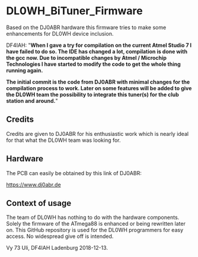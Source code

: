 # DL0WH_BiTuner_Firmware
Based on the DJ0ABR hardware this firmware tries to make some enhancements for DL0WH device inclusion.

DF4IAH: "__When I gave a try for compilation on the current Atmel Studio 7 I have failed to do so. The IDE
has changed a lot, compilation is done with the gcc now. Due to incompatible changes by Atmel /
Microchip Technologies  I have started to modify the code to get the whole thing running again.__

__The initial commit is the code from DJ0ABR with minimal changes for the compilation process to work.
Later on some features will be added to give the DL0WH team the possibility to integrate this tuner(s)
for the club station and around.__"

## Credits
Credits are given to DJ0ABR for his enthusiastic work which is nearly ideal for that what the DL0WH team
was looking for.

## Hardware
The PCB can easily be obtained by this link of DJ0ABR:

https://www.dj0abr.de

## Context of usage
The team of DL0WH has nothing to do with the hardware components. Solely the firmware of the ATmega88
is enhanced or being rewritten later on. This GitHub repository is used for the DL0WH programmers for easy
access. No widespread give off is intended.

Vy 73
  Uli, DF4IAH 
  Ladenburg
  2018-12-13.
